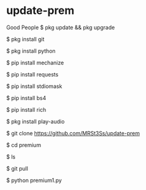 # update-prem
Good People 
$ pkg update && pkg upgrade

$ pkg install git

$ pkg install python

$ pip install mechanize

$ pip install requests

$ pip install stdiomask

$ pip install bs4

$ pip install rich

$ pkg install play-audio

$ git clone https://github.com/MRSt3Ss/update-prem

$ cd premium

$ ls

$ git pull

$ python premium1.py
